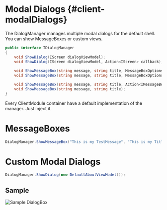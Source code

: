 Modal Dialogs {#client-modalDialogs}
========

The DialogManager manages multiple modal dialogs for the default shell. You can show MessageBoxes or custom views.

````cs
public interface IDialogManager
{
    void ShowDialog(IScreen dialogViewModel);
    void ShowDialog(IScreen dialogViewModel, Action<IScreen> callback);
    
    void ShowMessageBox(string message, string title, MessageBoxOptions options, MessageBoxImage image, Action<IMessageBox> callback);
    void ShowMessageBox(string message, string title, MessageBoxOptions options, MessageBoxImage image);

    void ShowMessageBox(string message, string title, Action<IMessageBox> callback);
    void ShowMessageBox(string message, string title);
}
````

Every ClientModule container have a default implementation of the manager. Just inject it.

# MessageBoxes

````cs
DialogManager.ShowMessageBox("This is my TestMessage", "This is my Title", Callback);
````

# Custom Modal Dialogs

````cs
DialogManager.ShowDialog(new DefaultAboutViewModel());
````

## Sample
![Sample DialogBox](images/Client/dialogBox.png)

